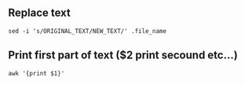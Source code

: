 ## Replace text

```
sed -i 's/ORIGINAL_TEXT/NEW_TEXT/' .file_name
```

## Print first part of text ($2 print secound etc...)
```
awk '{print $1}'
```
